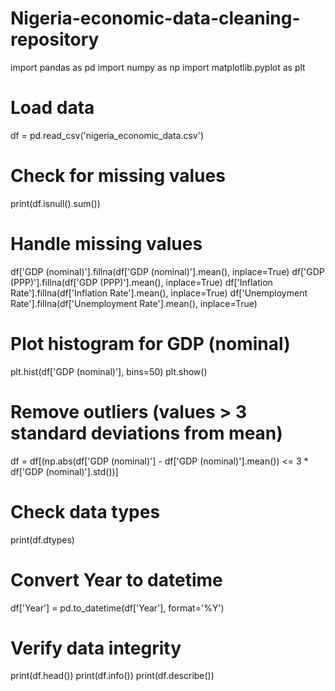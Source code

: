 # Nigeria-economic-data-cleaning-repository
import pandas as pd
import numpy as np
import matplotlib.pyplot as plt

# Load data
df = pd.read_csv('nigeria_economic_data.csv')

# Check for missing values
print(df.isnull().sum())

# Handle missing values
df['GDP (nominal)'].fillna(df['GDP (nominal)'].mean(), inplace=True)
df['GDP (PPP)'].fillna(df['GDP (PPP)'].mean(), inplace=True)
df['Inflation Rate'].fillna(df['Inflation Rate'].mean(), inplace=True)
df['Unemployment Rate'].fillna(df['Unemployment Rate'].mean(), inplace=True)

# Plot histogram for GDP (nominal)
plt.hist(df['GDP (nominal)'], bins=50)
plt.show()

# Remove outliers (values > 3 standard deviations from mean)
df = df[(np.abs(df['GDP (nominal)'] - df['GDP (nominal)'].mean()) <= 3 * df['GDP (nominal)'].std())]

# Check data types
print(df.dtypes)


# Convert Year to datetime
df['Year'] = pd.to_datetime(df['Year'], format='%Y')

# Verify data integrity
print(df.head())
print(df.info())
print(df.describe())
